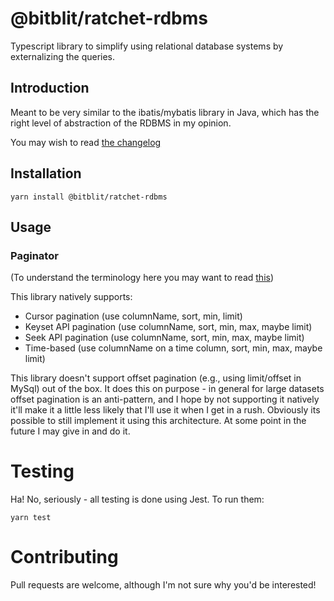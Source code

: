 # @bitblit/ratchet-rdbms

Typescript library to simplify using relational database systems by externalizing the queries.

## Introduction

Meant to be very similar to the ibatis/mybatis library in Java, which has the right level of abstraction
of the RDBMS in my opinion.

You may wish to read [the changelog](CHANGELOG.md)

## Installation

`yarn install @bitblit/ratchet-rdbms`

## Usage

### Paginator
(To understand the terminology here you may want to read [this](https://nordicapis.com/understanding-5-types-of-web-api-pagination/))

This library natively supports:
* Cursor pagination (use columnName, sort, min, limit)
* Keyset API pagination (use columnName, sort, min, max, maybe limit)
* Seek API pagination (use columnName, sort, min, max, maybe limit)
* Time-based (use columnName on a time column, sort, min, max, maybe limit)

This library doesn't support offset pagination (e.g., using limit/offset in MySql) out of the box.  It does this
on purpose - in general for large datasets offset pagination is an anti-pattern, and I hope by not supporting
it natively it'll make it a little less likely that I'll use it when I get in a rush.  Obviously its possible
to still implement it using this architecture.  At some point in the future I may give in and do it.

# Testing

Ha! No, seriously - all testing is done using Jest.  To run them:

`yarn test`

# Contributing

Pull requests are welcome, although I'm not sure why you'd be interested!

